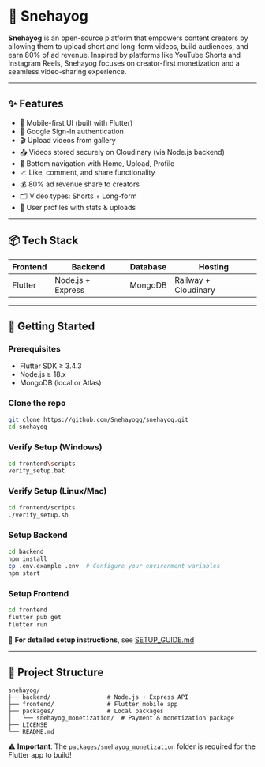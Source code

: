 # 🎥 Snehayog

**Snehayog** is an open-source platform that empowers content creators by allowing them to upload short and long-form videos, build audiences, and earn 80% of ad revenue.
Inspired by platforms like YouTube Shorts and Instagram Reels, Snehayog focuses on creator-first monetization and a seamless video-sharing experience.

---

## ✨ Features

- 📱 Mobile-first UI (built with Flutter)
- 🔐 Google Sign-In authentication
- 🎬 Upload videos from gallery
- 📤 Videos stored securely on Cloudinary (via Node.js backend)
- 🧭 Bottom navigation with Home, Upload, Profile
- 📈 Like, comment, and share functionality
- 💰 80% ad revenue share to creators
- 🗂️ Video types: Shorts + Long-form
- 🧑 User profiles with stats & uploads

---

## 📦 Tech Stack

| Frontend        | Backend           | Database       | Hosting           |
|----------------|-------------------|----------------|--------------------|
| Flutter         | Node.js + Express | MongoDB        | Railway + Cloudinary |

---

## 🚀 Getting Started

### Prerequisites
- Flutter SDK ≥ 3.4.3
- Node.js ≥ 18.x
- MongoDB (local or Atlas)

### Clone the repo

```bash
git clone https://github.com/Snehayogg/snehayog.git
cd snehayog
```

### Verify Setup (Windows)
```bash
cd frontend\scripts
verify_setup.bat
```

### Verify Setup (Linux/Mac)
```bash
cd frontend/scripts
./verify_setup.sh
```

### Setup Backend
```bash
cd backend
npm install
cp .env.example .env  # Configure your environment variables
npm start
```

### Setup Frontend
```bash
cd frontend
flutter pub get
flutter run
```

📖 **For detailed setup instructions**, see [SETUP_GUIDE.md](../SETUP_GUIDE.md)

---

## 📁 Project Structure

```
snehayog/
├── backend/                # Node.js + Express API
├── frontend/               # Flutter mobile app
├── packages/               # Local packages
│   └── snehayog_monetization/  # Payment & monetization package
├── LICENSE
└── README.md
```

⚠️ **Important**: The `packages/snehayog_monetization` folder is required for the Flutter app to build!
